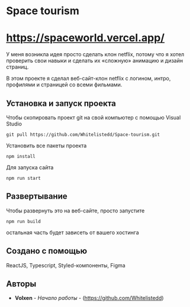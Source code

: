# Space tourism

# https://spaceworld.vercel.app/

У меня возникла идея просто сделать клон netflix, потому что я хотел проверить свои навыки и сделать их «сложную» анимацию и дизайн страниц.

В этом проекте я сделал веб-сайт-клон netflix с логином, интро, профилями и страницей со всеми фильмами.

## Установка и запуск проекта

Чтобы скопировать проект git на свой компьютер с помощью Visual Studio

```
git pull https://github.com/Whitelistedd/Space-tourism.git
```

Установить все пакеты проекта

```
npm install
```

Для запуска сайта

```
npm run start
```

## Развертывание

Чтобы развернуть это на веб-сайте, просто запустите

```
npm run build
```

остальная часть будет зависеть от вашего хостинга

## Создано с помощью

ReactJS,
Typescript,
Styled-компоненты,
Figma

## Авторы

-   **Volxen** - _Начало работы_ - (https://github.com/Whitelistedd)
